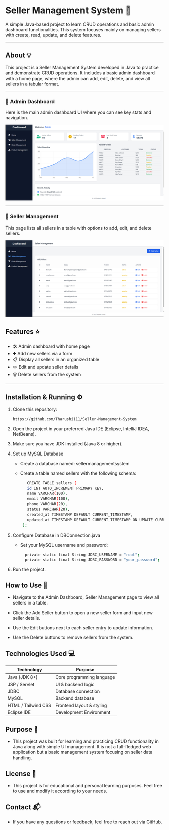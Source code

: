 # Seller Management System 🚀

A simple Java-based project to learn CRUD operations and basic admin dashboard functionalities. This system focuses mainly on managing sellers with create, read, update, and delete features.

---

## About 💡

This project is a Seller Management System developed in Java to practice and demonstrate CRUD operations. It includes a basic admin dashboard with a home page, where the admin can add, edit, delete, and view all sellers in a tabular format.

---

### 🔷 Admin Dashboard

Here is the main admin dashboard UI where you can see key stats and navigation.

![Admin Dashboard](assets/adminDashboard.png)

---

### 🔷 Seller Management

This page lists all sellers in a table with options to add, edit, and delete sellers.

![Seller Management](assets/sellers.png)


## Features ⭐

- 🛠️ Admin dashboard with home page  
- ➕ Add new sellers via a form  
- 📋 Display all sellers in an organized table  
- ✏️ Edit and update seller details  
- 🗑️ Delete sellers from the system

---

## Installation & Running ⚙️

1. Clone this repository:  
   ```bash
   https://github.com/Tharushi111/Seller-Management-System

2. Open the project in your preferred Java IDE (Eclipse, IntelliJ IDEA, NetBeans).

3. Make sure you have JDK installed (Java 8 or higher).
4. Set up MySQL Database

   - Create a database named: sellermanagementsystem

   - Create a table named sellers with the following schema:

     ```bash
        CREATE TABLE sellers (
        id INT AUTO_INCREMENT PRIMARY KEY,
        name VARCHAR(100),
        email VARCHAR(100),
        phone VARCHAR(20),
        status VARCHAR(20),
        created_at TIMESTAMP DEFAULT CURRENT_TIMESTAMP,
        updated_at TIMESTAMP DEFAULT CURRENT_TIMESTAMP ON UPDATE CURRENT_TIMESTAMP
      );

5. Configure Database in DBConnection.java

   - Set your MySQL username and password:

     ```bash
       private static final String JDBC_USERNAME = "root";
       private static final String JDBC_PASSWORD = "your_password";


6. Run the project.

## How to Use 📝

- Navigate to the Admin Dashboard, Seller Management page to view all sellers in a table.

- Click the Add Seller button to open a new seller form and input new seller details.

- Use the Edit buttons next to each seller entry to update information.

- Use the Delete buttons to remove sellers from the system.

##  Technologies Used 💻

| Technology          | Purpose                   |
| ------------------- | ------------------------- |
| Java (JDK 8+)       | Core programming language |
| JSP / Servlet       | UI & backend logic        |
| JDBC                | Database connection       |
| MySQL               | Backend database          |
| HTML / Tailwind CSS | Frontend layout & styling |
| Eclipse IDE         | Development Environment   |


##  Purpose 🎯

- This project was built for learning and practicing CRUD functionality in Java along with simple UI management. It is not a full-fledged web application but a basic management system focusing on seller data handling.

## License 📄
- This project is for educational and personal learning purposes. Feel free to use and modify it according to your needs.

## Contact 📬
- If you have any questions or feedback, feel free to reach out via GitHub.

